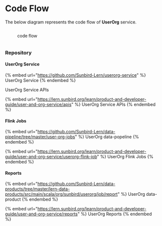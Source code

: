 # Code Flow

The below diagram represents the code flow of **UserOrg** service.

<figure><img src="../../../../.gitbook/assets/Code Flow.drawio.png" alt=""><figcaption><p>code flow</p></figcaption></figure>

<div data-full-width="true">

<figure><img src="../../../../.gitbook/assets/UserOrgServiceFlowDiagram-user.drawio.png" alt=""><figcaption></figcaption></figure>

</div>

### Repository

#### UserOrg Service

{% embed url="https://github.com/Sunbird-Lern/userorg-service" %}
UserOrg Service
{% endembed %}

UserOrg Service APIs

{% embed url="https://lern.sunbird.org/learn/product-and-developer-guide/user-and-org-service/apis" %}
UserOrg Service APIs
{% endembed %}

#### Flink Jobs

{% embed url="https://github.com/Sunbird-Lern/data-pipeline/tree/master/user-org-jobs" %}
UserOrg data-popeline
{% endembed %}

{% embed url="https://lern.sunbird.org/learn/product-and-developer-guide/user-and-org-service/userorg-flink-job" %}
UserOrg Flink Jobs
{% endembed %}

#### Reports

{% embed url="https://github.com/Sunbird-Lern/data-products/tree/master/lern-data-products/src/main/scala/org/sunbird/userorg/job/report" %}
UserOrg data-product
{% endembed %}

{% embed url="https://lern.sunbird.org/learn/product-and-developer-guide/user-and-org-service/reports" %}
UserOrg Reports
{% endembed %}
